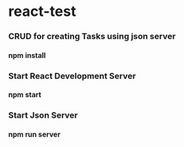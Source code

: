 # react-test
 
### CRUD for creating Tasks using json server

#### npm install

### Start React Development Server
#### npm start

### Start Json Server
#### npm run server
